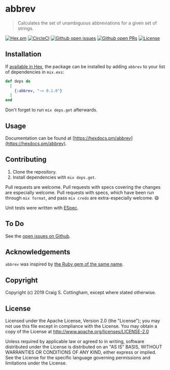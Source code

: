 # abbrev

> Calculates the set of unambiguous abbreviations for a given set of strings.

[![Hex.pm](https://img.shields.io/hexpm/v/abbrev.svg?style=flat-square)](https://hex.pm/packages/abbrev)
[![CircleCI](https://img.shields.io/circleci/project/github/CraigCottingham/abbrev.svg?style=flat)](https://circleci.com/gh/CraigCottingham/abbrev)
[![Github open issues](https://img.shields.io/github/issues/CraigCottingham/abbrev.svg?style=flat)](https://github.com/CraigCottingham/abbrev/issues)
[![Github open PRs](https://img.shields.io/github/issues-pr/CraigCottingham/abbrev.svg?style=flat)](https://github.com/CraigCottingham/abbrev/pulls)
[![License](https://img.shields.io/github/license/CraigCottingham/abbrev.svg?style=flat-square)](https://github.com/CraigCottingham/abbrev/blob/master/LICENSE)

## Installation

If [available in Hex](https://hex.pm/docs/publish), the package can be installed
by adding `abbrev` to your list of dependencies in `mix.exs`:

```elixir
def deps do
  [
    {:abbrev, "~> 0.1.0"}
  ]
end
```

Don't forget to run `mix deps.get` afterwards.

## Usage

Documentation can be found at [https://hexdocs.pm/abbrev](https://hexdocs.pm/abbrev).

## Contributing

  1. Clone the repository.
  2. Install dependencies with `mix deps.get`.

Pull requests are welcome. Pull requests with specs covering the changes
are especially welcome. Pull requests with specs, which have been run through
`mix format`, and pass `mix credo` are extra-especially welcome. :smile:

Unit tests were written with [ESpec](https://github.com/antonmi/espec).

## To Do

See the [open issues on Github](https://github.com/CraigCottingham/abbrev/issues).

## Acknowledgements

`abbrev` was inspired by [the Ruby gem of the same name](http://ruby-doc.org/stdlib-2.6.3/libdoc/abbrev/rdoc/Abbrev.html).

## Copyright

Copyright (c) 2019 Craig S. Cottingham, except where stated otherwise.

## License

Licensed under the Apache License, Version 2.0 (the "License");
you may not use this file except in compliance with the License.
You may obtain a copy of the License at http://www.apache.org/licenses/LICENSE-2.0

Unless required by applicable law or agreed to in writing,
software distributed under the License is distributed on an "AS IS" BASIS,
WITHOUT WARRANTIES OR CONDITIONS OF ANY KIND, either express or implied.
See the License for the specific language governing permissions
and limitations under the License.
